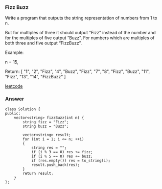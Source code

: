 ### Fizz Buzz
Write a program that outputs the string representation of numbers from 1 to n.

But for multiples of three it should output “Fizz” instead of the number and for the multiples of five output “Buzz”. For numbers which are multiples of both three and five output “FizzBuzz”.

Example:

n = 15,

Return:
[
    "1",
    "2",
    "Fizz",
    "4",
    "Buzz",
    "Fizz",
    "7",
    "8",
    "Fizz",
    "Buzz",
    "11",
    "Fizz",
    "13",
    "14",
    "FizzBuzz"
]

[leetcode](https://leetcode.com/submissions/detail/110613856/)

### Answer 

	class Solution {
	public:
	    vector<string> fizzBuzz(int n) {
	        string fizz = "Fizz";
	        string buzz = "Buzz";
	        
	        vector<string> result;
	        for (int i = 1; i <= n; ++i)
	        {
	            string res = "";
	            if (i % 3 == 0) res += fizz;
	            if (i % 5 == 0) res += buzz;
	            if (res.empty()) res = to_string(i);
	            result.push_back(res);
	        }
	        return result;
	    }
	};